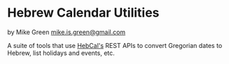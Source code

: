 # Hebrew Calendar Utilities

by Mike Green <mike.is.green@gmail.com>

A suite of tools that use [HebCal's](htt://www.hebcal.com) REST APIs to convert Gregorian dates to Hebrew, list holidays and events, etc.

